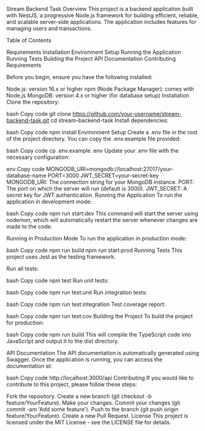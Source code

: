 Stream Backend Task
Overview
This project is a backend application built with NestJS, a progressive Node.js framework for building efficient, reliable, and scalable server-side applications. The application includes features for managing users and transactions.

Table of Contents

Requirements
Installation
Environment Setup
Running the Application
Running Tests
Building the Project
API Documentation
Contributing
Requirements


Before you begin, ensure you have the following installed:

Node.js: version 16.x or higher
npm (Node Package Manager): comes with Node.js
MongoDB: version 4.x or higher (for database setup)
Installation
Clone the repository:

bash
Copy code
git clone https://github.com/your-username/stream-backend-task.git
cd stream-backend-task
Install dependencies:

bash
Copy code
npm install
Environment Setup
Create a .env file in the root of the project directory. You can copy the .env.example file provided:

bash
Copy code
cp .env.example .env
Update your .env file with the necessary configuration:

env
Copy code
MONGODB_URI=mongodb://localhost:27017/your-database-name
PORT=3000
JWT_SECRET=your-secret-key
MONGODB_URI: The connection string for your MongoDB instance.
PORT: The port on which the server will run (default is 3000).
JWT_SECRET: A secret key for JWT authentication.
Running the Application
To run the application in development mode:

bash
Copy code
npm run start:dev
This command will start the server using nodemon, which will automatically restart the server whenever changes are made to the code.

Running in Production Mode
To run the application in production mode:

bash
Copy code
npm run build
npm run start:prod
Running Tests
This project uses Jest as the testing framework.

Run all tests:

bash
Copy code
npm test
Run unit tests:

bash
Copy code
npm run test:unit
Run integration tests:

bash
Copy code
npm run test:integration
Test coverage report:

bash
Copy code
npm run test:cov
Building the Project
To build the project for production:

bash
Copy code
npm run build
This will compile the TypeScript code into JavaScript and output it to the dist directory.

API Documentation
The API documentation is automatically generated using Swagger. Once the application is running, you can access the documentation at:

bash
Copy code
http://localhost:3000/api
Contributing
If you would like to contribute to this project, please follow these steps:

Fork the repository.
Create a new branch (git checkout -b feature/YourFeature).
Make your changes.
Commit your changes (git commit -am 'Add some feature').
Push to the branch (git push origin feature/YourFeature).
Create a new Pull Request.
License
This project is licensed under the MIT License - see the LICENSE file for details.
